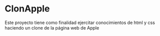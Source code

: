 # ClonApple
Este proyecto tiene como finalidad ejercitar conocimientos de html y css haciendo un clone de la página web de Apple
